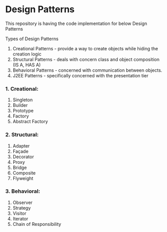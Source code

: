 # Design Patterns

This repository is having the code implementation for below Design Patterns


Types of Design Patterns
1. Creational Patterns - provide a way to create objects while hiding the creation logic
2. Structural Patterns - deals with concern class and object composition (IS A, HAS A)
3. Behavioral Patterns - concerned with communication between objects.
4. J2EE Patterns - specifically concerned with the presentation tier



### 1. Creational: 

1.	Singleton
2.	Builder
3.	Prototype
4.	Factory
5.	Abstract Factory

### 2. Structural: 

1.	Adapter
2.	Façade
3.	Decorator
4.	Proxy
5.	Bridge
6.	Composite
7.	Flyweight

### 3. Behavioral: 

1.	Observer
2.	Strategy
3.	Visitor
4.	Iterator
5.	Chain of Responsibility

